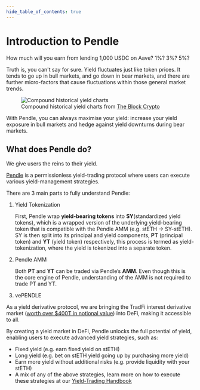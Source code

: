 ```yaml
---
hide_table_of_contents: true
---
```


# Introduction to Pendle

How much will you earn from lending 1,000 USDC on Aave? 1%? 3%? 5%?

Truth is, you can't say for sure. Yield fluctuates just like token prices. It tends to go up in bull markets, and go down in bear markets, and there are further micro-factors that cause fluctuations within those general market trends.

<figure>
  <img src="/img/introduction/historical_yield.jpg" alt="Compound historical yield charts" />
  <figcaption>Compound historical yield charts from <a href="https://www.theblockcrypto.com/data/decentralized-finance/cryptocurrency-lending/compound-lending-rates">The Block Crypto</a></figcaption>
</figure>

With Pendle, you can always maximise your yield: increase your yield exposure in bull markets and hedge against yield downturns during bear markets.

## What does Pendle do?

We give users the reins to their yield.

[Pendle](https://pendle.finance/) is a permissionless yield-trading protocol where users can execute various yield-management strategies.

There are 3 main parts to fully understand Pendle:

1. Yield Tokenization
    
    First, Pendle wrap **yield-bearing tokens** into **SY**(standardized yield tokens), which is a wrapped version of the underlying yield-bearing token that is compatible with the Pendle AMM (e.g. stETH → SY-stETH). 
    SY is then split into its principal and yield components, **PT** (principal token) and **YT** (yield token) respectively, this process is termed as yield-tokenization, where the yield is tokenized into a separate token. 
    
2. Pendle AMM
    
    Both **PT** and **YT** can be traded via Pendle’s **AMM**. Even though this is the core engine of Pendle, understanding of the AMM is not required to trade PT and YT.
    
3. vePENDLE


As a yield derivative protocol, we are bringing the TradFi interest derivative market ([worth over $400T in notional value](https://www.bis.org/publ/otc_hy2111/intgraphs/graphA3.htm)) into DeFi, making it accessible to all. 

By creating a yield market in DeFi, Pendle unlocks the full potential of yield, enabling users to execute advanced yield strategies, such as:

- Fixed yield (e.g. earn fixed yield on stETH)
- Long yield (e.g. bet on stETH yield going up by purchasing more yield)
- Earn more yield without additional risks (e.g. provide liquidity with your stETH)
- A mix of any of the above strategies, learn more on how to execute these strategies at our [Yield-Trading Handbook](https://handbook.pendle.finance/)
